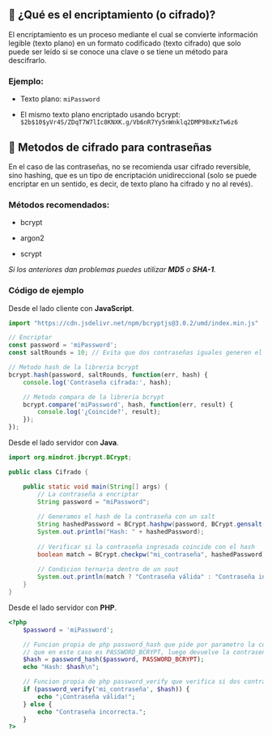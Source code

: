 
## 🔐 ¿Qué es el encriptamiento (o cifrado)?

El encriptamiento es un proceso mediante el cual se convierte información legible (texto plano) en un formato codificado (texto cifrado) que solo puede ser leído si se conoce una clave o se tiene un método para descifrarlo.

### Ejemplo:
- Texto plano: `miPassword`

- El mismo texto plano encriptado usando bcrypt: `$2b$10$yVr4S/ZDqT7W7lIc8KNXK.g/Vb6nR7Yy5nWnklq2DMP98xKzTw6z6`

## 🔑 Metodos de cifrado para contraseñas

En el caso de las contraseñas, no se recomienda usar cifrado reversible, sino hashing, que es un tipo de encriptación unidireccional (solo se puede encriptar en un sentido, es decir, de texto plano ha cifrado y no al revés).

### Métodos recomendados:
- bcrypt 

- argon2 

- scrypt

*Si los anteriores dan problemas puedes utilizar **MD5** o **SHA-1**.*

### Código de ejemplo

Desde el lado cliente con **JavaScript**.

```js
import "https://cdn.jsdelivr.net/npm/bcryptjs@3.0.2/umd/index.min.js"

// Encriptar
const password = 'miPassword';
const saltRounds = 10; // Evita que dos contraseñas iguales generen el mismo hash

// Metodo hash de la libreria bcrypt
bcrypt.hash(password, saltRounds, function(err, hash) {
    console.log('Contraseña cifrada:', hash);

    // Metodo compara de la libreria bcrypt  
    bcrypt.compare('miPassword', hash, function(err, result) {
        console.log('¿Coincide?', result);
    });
});
```

Desde el lado servidor con **Java**.

```java
import org.mindrot.jbcrypt.BCrypt;

public class Cifrado {

    public static void main(String[] args) {
        // La contraseña a encriptar
        String password = "miPassword";
        
        // Generamos el hash de la contraseña con un salt
        String hashedPassword = BCrypt.hashpw(password, BCrypt.gensalt(10));
        System.out.println("Hash: " + hashedPassword);
        
        // Verificar si la contraseña ingresada coincide con el hash
        boolean match = BCrypt.checkpw("mi_contraseña", hashedPassword);
        
        // Condicion ternaria dentro de un sout
        System.out.println(match ? "Contraseña válida" : "Contraseña incorrecta");
    }
}
```

Desde el lado servidor con **PHP**.

```php
<?php
    $password = 'miPassword';

    // Funcion propia de php password_hash que pide por parametro la contraseña y tipo de encriptacion
    // que en este caso es PASSWORD_BCRYPT, luego devuelve la contraseña cifrada
    $hash = password_hash($password, PASSWORD_BCRYPT);
    echo "Hash: $hash\n";

    // Funcion propia de php password_verify que verifica si dos contraseñas coindicen
    if (password_verify('mi_contraseña', $hash)) {
        echo "¡Contraseña válida!";
    } else {
        echo "Contraseña incorrecta.";
    }
?>
```